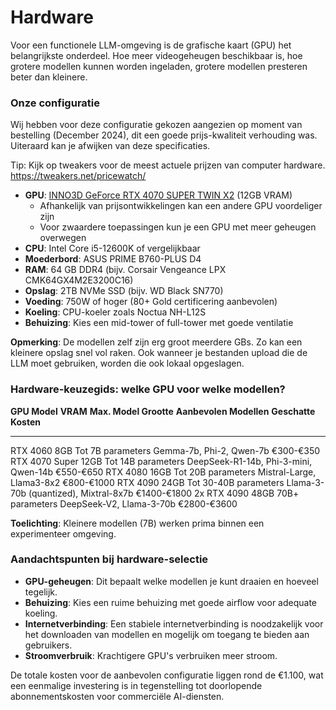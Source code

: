 # **Hardware**

Voor een functionele LLM-omgeving is de grafische kaart (GPU) het belangrijkste onderdeel. Hoe meer videogeheugen beschikbaar is, hoe grotere modellen kunnen worden ingeladen, grotere modellen presteren beter dan kleinere.

### **Onze configuratie**

Wij hebben voor deze configuratie gekozen aangezien op moment van bestelling (December 2024), dit een goede prijs-kwaliteit verhouding was. Uiteraard kan je afwijken van deze specificaties.

Tip: Kijk op tweakers voor de meest actuele prijzen van computer hardware. https://tweakers.net/pricewatch/

- **GPU**: [INNO3D GeForce RTX 4070 SUPER TWIN X2](https://www.inno3d.com/products_detail.php?refid=909) (12GB VRAM)
  - Afhankelijk van prijsontwikkelingen kan een andere GPU voordeliger zijn
  - Voor zwaardere toepassingen kun je een GPU met meer geheugen overwegen
- **CPU**: Intel Core i5-12600K of vergelijkbaar
- **Moederbord**: ASUS PRIME B760-PLUS D4
- **RAM**: 64 GB DDR4 (bijv. Corsair Vengeance LPX CMK64GX4M2E3200C16)
- **Opslag**: 2TB NVMe SSD (bijv. WD Black SN770)
- **Voeding**: 750W of hoger (80+ Gold certificering aanbevolen)
- **Koeling**: CPU-koeler zoals Noctua NH-L12S
- **Behuizing**: Kies een mid-tower of full-tower met goede ventilatie

**Opmerking**: De modellen zelf zijn erg groot meerdere GBs. Zo kan een kleinere opslag snel vol raken. Ook wanneer je bestanden upload die de LLM moet gebruiken, worden die ook lokaal opgeslagen.

### **Hardware-keuzegids: welke GPU voor welke modellen?**

**GPU Model** **VRAM** **Max. Model Grootte** **Aanbevolen Modellen** **Geschatte Kosten**

---

RTX 4060 8GB Tot 7B parameters Gemma-7b, Phi-2, Qwen-7b €300-€350 RTX 4070 Super 12GB Tot 14B parameters DeepSeek-R1-14b, Phi-3-mini, Qwen-14b €550-€650 RTX 4080 16GB Tot 20B parameters Mistral-Large, Llama3-8x2 €800-€1000 RTX 4090 24GB Tot 30-40B parameters Llama-3-70b (quantized), Mixtral-8x7b €1400-€1800 2x RTX 4090 48GB 70B+ parameters DeepSeek-V2, Llama-3-70b €2800-€3600

**Toelichting**: Kleinere modellen (7B) werken prima binnen een experimenteer omgeving.

### **Aandachtspunten bij hardware-selectie**

- **GPU-geheugen**: Dit bepaalt welke modellen je kunt draaien en hoeveel tegelijk.
- **Behuizing**: Kies een ruime behuizing met goede airflow voor adequate koeling.
- **Internetverbinding**: Een stabiele internetverbinding is noodzakelijk voor het downloaden van modellen en mogelijk om toegang te bieden aan gebruikers.
- **Stroomverbruik**: Krachtigere GPU's verbruiken meer stroom.

De totale kosten voor de aanbevolen configuratie liggen rond de €1.100, wat een eenmalige investering is in tegenstelling tot doorlopende abonnementskosten voor commerciële AI-diensten.